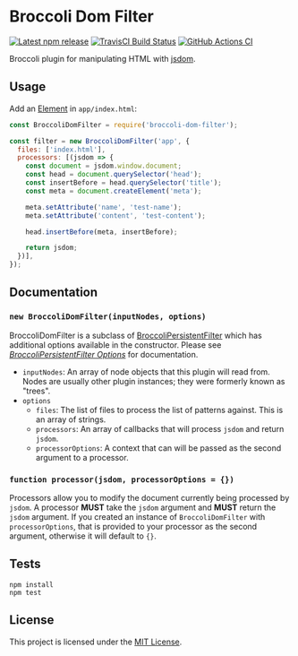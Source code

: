 # Broccoli Dom Filter

[![Latest npm release][npm-badge]][npm-badge-url]
[![TravisCI Build Status][travis-badge]][travis-badge-url]
[![GitHub Actions CI][github-actions-badge]][github-actions-ci-url]

[npm-badge]: https://img.shields.io/npm/v/broccoli-dom-filter.svg
[npm-badge-url]: https://www.npmjs.com/package/broccoli-dom-filter
[travis-badge]: https://img.shields.io/travis/atsjj/broccoli-dom-filter/master.svg?label=TravisCI
[travis-badge-url]: https://travis-ci.org/atsjj/broccoli-dom-filter
[github-actions-badge]: https://github.com/atsjj/broccoli-dom-filter/workflows/CI/badge.svg
[github-actions-ci-url]: https://github.com/atsjj/broccoli-dom-filter/actions?query=workflow%3ACI
[persistent-filter-url]: https://github.com/broccolijs/broccoli-persistent-filter
[persistent-filter-options-url]: https://github.com/broccolijs/broccoli-persistent-filter#options
[license-url]: LICENSE

Broccoli plugin for manipulating HTML with [jsdom](https://github.com/jsdom/jsdom).

## Usage

Add an [Element](https://developer.mozilla.org/en-US/docs/Web/API/Element) in `app/index.html`:

```javascript
const BroccoliDomFilter = require('broccoli-dom-filter');

const filter = new BroccoliDomFilter('app', {
  files: ['index.html'],
  processors: [(jsdom => {
    const document = jsdom.window.document;
    const head = document.querySelector('head');
    const insertBefore = head.querySelector('title');
    const meta = document.createElement('meta');

    meta.setAttribute('name', 'test-name');
    meta.setAttribute('content', 'test-content');

    head.insertBefore(meta, insertBefore);

    return jsdom;
  })],
});
```

## Documentation

### `new BroccoliDomFilter(inputNodes, options)`

BroccoliDomFilter is a subclass of [BroccoliPersistentFilter][persistent-filter-url]
which has additional options available in the constructor. Please see
[*BroccoliPersistentFilter Options*][persistent-filter-options-url] for documentation.

* `inputNodes`: An array of node objects that this plugin will read from.
  Nodes are usually other plugin instances; they were formerly known as
  "trees".
* `options`
  * `files`: The list of files to process the list of patterns against. This is an array of strings.
  * `processors`: An array of callbacks that will process `jsdom` and return `jsdom`.
  * `processorOptions`: A context that can will be passed as the second argument to a processor.

### `function processor(jsdom, processorOptions = {})`

Processors allow you to modify the document currently being processed by `jsdom`. A processor
**MUST** take the `jsdom` argument and **MUST** return the `jsdom` argument. If you created an
instance of `BroccoliDomFilter` with `processorOptions`, that is provided to your processor as
the second argument, otherwise it will default to `{}`.

## Tests

```
npm install
npm test
```

## License

This project is licensed under the [MIT License][license-url].
